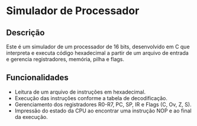 <h1>Simulador de Processador</h1>

<h2>Descrição</h2>

Este é um simulador de um processador de 16 bits, desenvolvido em C que interpreta e executa código hexadecimal a partir de um arquivo de entrada e gerencia registradores, memória, pilha e flags.

<h2>Funcionalidades</h2>

<ul>
  <li>Leitura de um arquivo de instruções em hexadecimal.</li>
  <li>Execução das instruções conforme a tabela de decodificação.</li>
  <li>Gerenciamento dos registradores R0-R7, PC, SP, IR e Flags (C, Ov, Z, S).</li>
  <li>Impressão do estado da CPU ao encontrar uma instrução NOP e ao final da execução.</li>
</ul>
